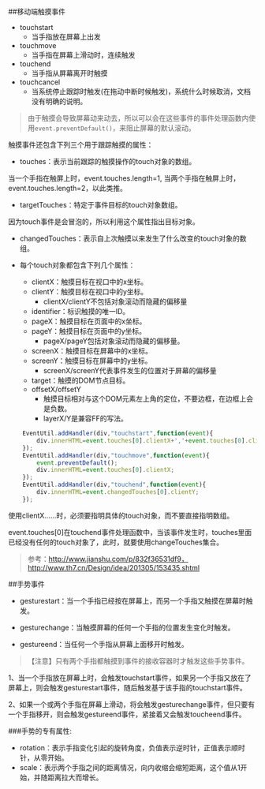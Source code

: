 ##移动端触摸事件

 - touchstart 
     + 当手指放在屏幕上出发
 - touchmove 
     + 当手指在屏幕上滑动时，连续触发
 - touchend
     + 当手指从屏幕离开时触摸
 - touchcancel
     + 当系统停止跟踪时触发(在拖动中断时候触发)，系统什么时候取消，文档没有明确的说明。

>由于触摸会导致屏幕动来动去，所以可以会在这些事件的事件处理函数内使用`event.preventDefault()`，来阻止屏幕的默认滚动。


触摸事件还包含下列三个用于跟踪触摸的属性：

 - touches：表示当前跟踪的触摸操作的touch对象的数组。

当一个手指在触屏上时，event.touches.length=1,
当两个手指在触屏上时，event.touches.length=2，以此类推。

 - targetTouches：特定于事件目标的touch对象数组。

因为touch事件是会冒泡的，所以利用这个属性指出目标对象。

 - changedTouches：表示自上次触摸以来发生了什么改变的touch对象的数组。


 - 每个touch对象都包含下列几个属性：
     + clientX：触摸目标在视口中的x坐标。
     + clientY：触摸目标在视口中的y坐标。
         * clientX/clientY不包括对象滚动而隐藏的偏移量
     + identifier：标识触摸的唯一ID。
     + pageX：触摸目标在页面中的x坐标。
     + pageY：触摸目标在页面中的y坐标。
         * pageX/pageY包括对象滚动而隐藏的偏移量。
     + screenX：触摸目标在屏幕中的x坐标。
     + screenY：触摸目标在屏幕中的y坐标。
         * screenX/screenY代表事件发生的位置对于屏幕的偏移量
     + target：触摸的DOM节点目标。
     + offsetX/offsetY
         * 触摸目标相对与这个DOM元素左上角的定位，不要边框，在边框上会是负数。
         *  layerX/Y是兼容FF的写法。

```js
    EventUtil.addHandler(div,"touchstart",function(event){
        div.innerHTML=event.touches[0].clientX+','+event.touches[0].clientY;
    });
    EventUtil.addHandler(div,"touchmove",function(event){
        event.preventDefault();
        div.innerHTML=event.touches[0].clientX;
    });
    EventUtil.addHandler(div,"touchend",function(event){
        div.innerHTML=event.changedTouches[0].clientY;
    });
```

使用clientX……时，必须要指明具体的touch对象，而不要直接指明数组。

event.touches[0]在touchend事件处理函数中，当该事件发生时，touches里面已经没有任何的touch对象了，此时，就要使用changeTouches集合。


>参考：http://www.jianshu.com/p/832f36531df9，http://www.th7.cn/Design/idea/201305/153435.shtml


##手势事件

 - gesturestart：当一个手指已经按在屏幕上，而另一个手指又触摸在屏幕时触发。

 - gesturechange：当触摸屏幕的任何一个手指的位置发生变化时触发。

 - gestureend：当任何一个手指从屏幕上面移开时触发。

>【注意】只有两个手指都触摸到事件的接收容器时才触发这些手势事件。

1、当一个手指放在屏幕上时，会触发touchstart事件，如果另一个手指又放在了屏幕上，则会触发gesturestart事件，随后触发基于该手指的touchstart事件。

2、如果一个或两个手指在屏幕上滑动，将会触发gesturechange事件，但只要有一个手指移开，则会触发gestureend事件，紧接着又会触发toucheend事件。

###手势的专有属性:

 - rotation：表示手指变化引起的旋转角度，负值表示逆时针，正值表示顺时针，从零开始。
 - scale：表示两个手指之间的距离情况，向内收缩会缩短距离，这个值从1开始，并随距离拉大而增长。















